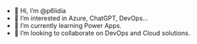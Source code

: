 - 👋 Hi, I’m @p6lidia
- 👀 I’m interested in Azure, ChatGPT, DevOps...
- 🌱 I’m currently learning Power Apps.
- 💞️ I’m looking to collaborate on DevOps and Cloud solutions.

<!---
p6lidia/p6lidia is a ✨ special ✨ repository because its `README.md` (this file) appears on your GitHub profile.
You can click the Preview link to take a look at your changes.
--->
